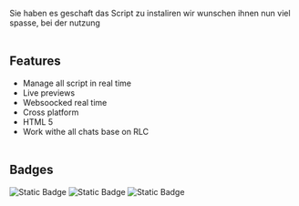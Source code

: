Sie haben es geschaft das Script zu instaliren wir wunschen ihnen nun viel spasse, bei der nutzung
<br><br>

## Features

- Manage all script in real time
- Live previews
- Websoocked real time
- Cross platform
- HTML 5
- Work withe all chats base on RLC
<br><br>

## Badges
![Static Badge](https://img.shields.io/badge/PHP%20version:-min%207.0.0-blue)
![Static Badge](https://img.shields.io/badge/Mysql%20version:-min%204.0.0-green)
![Static Badge](https://img.shields.io/badge/Last%20Test%20in%20chat:-20.08.2022-green)




